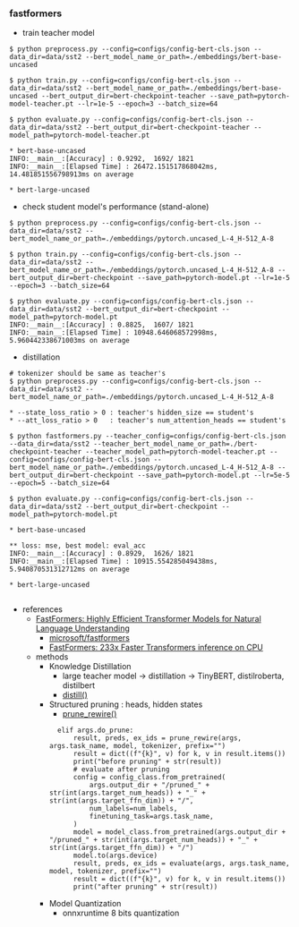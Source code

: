 ### fastformers

- train teacher model
```
$ python preprocess.py --config=configs/config-bert-cls.json --data_dir=data/sst2 --bert_model_name_or_path=./embeddings/bert-base-uncased

$ python train.py --config=configs/config-bert-cls.json --data_dir=data/sst2 --bert_model_name_or_path=./embeddings/bert-base-uncased --bert_output_dir=bert-checkpoint-teacher --save_path=pytorch-model-teacher.pt --lr=1e-5 --epoch=3 --batch_size=64

$ python evaluate.py --config=configs/config-bert-cls.json --data_dir=data/sst2 --bert_output_dir=bert-checkpoint-teacher --model_path=pytorch-model-teacher.pt

* bert-base-uncased
INFO:__main__:[Accuracy] : 0.9292,  1692/ 1821
INFO:__main__:[Elapsed Time] : 26472.151517868042ms, 14.481851556798913ms on average

* bert-large-uncased

```

- check student model's performance (stand-alone)
```
$ python preprocess.py --config=configs/config-bert-cls.json --data_dir=data/sst2 --bert_model_name_or_path=./embeddings/pytorch.uncased_L-4_H-512_A-8

$ python train.py --config=configs/config-bert-cls.json --data_dir=data/sst2 --bert_model_name_or_path=./embeddings/pytorch.uncased_L-4_H-512_A-8 --bert_output_dir=bert-checkpoint --save_path=pytorch-model.pt --lr=1e-5 --epoch=3 --batch_size=64

$ python evaluate.py --config=configs/config-bert-cls.json --data_dir=data/sst2 --bert_output_dir=bert-checkpoint --model_path=pytorch-model.pt
INFO:__main__:[Accuracy] : 0.8825,  1607/ 1821
INFO:__main__:[Elapsed Time] : 10948.646068572998ms, 5.960442338671003ms on average

```

- distillation
```
# tokenizer should be same as teacher's 
$ python preprocess.py --config=configs/config-bert-cls.json --data_dir=data/sst2 --bert_model_name_or_path=./embeddings/pytorch.uncased_L-4_H-512_A-8

* --state_loss_ratio > 0 : teacher's hidden_size == student's
* --att_loss_ratio > 0   : teacher's num_attention_heads == student's

$ python fastformers.py --teacher_config=configs/config-bert-cls.json --data_dir=data/sst2 --teacher_bert_model_name_or_path=./bert-checkpoint-teacher --teacher_model_path=pytorch-model-teacher.pt --config=configs/config-bert-cls.json --bert_model_name_or_path=./embeddings/pytorch.uncased_L-4_H-512_A-8 --bert_output_dir=bert-checkpoint --save_path=pytorch-model.pt --lr=5e-5 --epoch=5 --batch_size=64

$ python evaluate.py --config=configs/config-bert-cls.json --data_dir=data/sst2 --bert_output_dir=bert-checkpoint --model_path=pytorch-model.pt

* bert-base-uncased

** loss: mse, best model: eval_acc 
INFO:__main__:[Accuracy] : 0.8929,  1626/ 1821
INFO:__main__:[Elapsed Time] : 10915.554285049438ms, 5.940870531312712ms on average

* bert-large-uncased


```

- references
  - [FastFormers: Highly Efficient Transformer Models for Natural Language Understanding](https://arxiv.org/pdf/2010.13382.pdf)
    - [microsoft/fastformers](https://github.com/microsoft/fastformers)
    - [FastFormers: 233x Faster Transformers inference on CPU](https://parthplc.medium.com/fastformers-233x-faster-transformers-inference-on-cpu-4c0b7a720e1)
  - methods
    - Knowledge Distillation
      - large teacher model -> distillation -> TinyBERT, distilroberta, distilbert
      - [distill()](https://github.com/microsoft/fastformers/blob/main/examples/fastformers/run_superglue.py?fbclid=IwAR3mdQKsUtso0L5zKwLkrr4v9i81xnULjZFOihtf0MTncwIrV0L1eXgDT9U#L344)
    - Structured pruning : heads, hidden states
      - [prune_rewire()](https://github.com/microsoft/fastformers/blob/37bedfd7f10fedaaff5c2b419bb61fbd10485fc0/examples/fastformers/run_superglue.py#L743)
      ```
        elif args.do_prune:
            result, preds, ex_ids = prune_rewire(args, args.task_name, model, tokenizer, prefix="")
            result = dict((f"{k}", v) for k, v in result.items())
            print("before pruning" + str(result))
            # evaluate after pruning
            config = config_class.from_pretrained(
                args.output_dir + "/pruned_" + str(int(args.target_num_heads)) + "_" + str(int(args.target_ffn_dim)) + "/",
                num_labels=num_labels,
                finetuning_task=args.task_name,
            )
            model = model_class.from_pretrained(args.output_dir + "/pruned_" + str(int(args.target_num_heads)) + "_" + str(int(args.target_ffn_dim)) + "/")
            model.to(args.device)
            result, preds, ex_ids = evaluate(args, args.task_name, model, tokenizer, prefix="")
            result = dict((f"{k}", v) for k, v in result.items())
            print("after pruning" + str(result))
      ```
    - Model Quantization
      - onnxruntime 8 bits quantization
